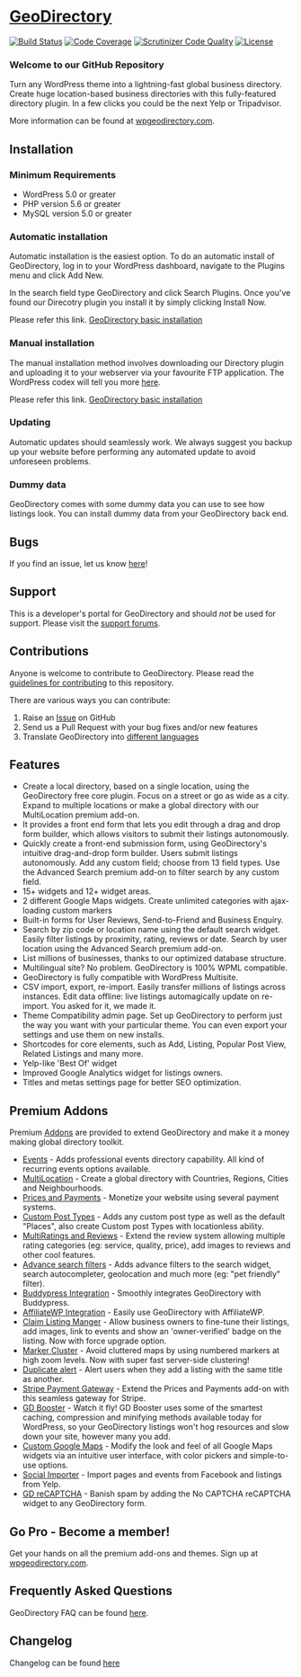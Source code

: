 # [GeoDirectory](http://wpgeodirectory.com/) #
[![Build Status](https://scrutinizer-ci.com/g/GeoDirectory/geodirectory/badges/build.png?b=master)](https://scrutinizer-ci.com/g/GeoDirectory/geodirectory/?branch=master) [![Code Coverage](https://scrutinizer-ci.com/g/GeoDirectory/geodirectory/badges/coverage.png?b=master)](https://scrutinizer-ci.com/g/GeoDirectory/geodirectory/?branch=master) [![Scrutinizer Code Quality](https://scrutinizer-ci.com/g/GeoDirectory/geodirectory/badges/quality-score.png?b=master)](https://scrutinizer-ci.com/g/GeoDirectory/geodirectory/?branch=master) [![License](https://img.shields.io/badge/license-GPL--2.0%2B-red.svg)](https://github.com/AyeCode/geodirectory/blob/master/license.txt)

### Welcome to our GitHub Repository

Turn any WordPress theme into a lightning-fast global business directory. Create huge location-based business directories with this fully-featured directory plugin. In a few clicks you could be the next Yelp or Tripadvisor.

More information can be found at [wpgeodirectory.com](http://wpgeodirectory.com/).

## Installation ##

### Minimum Requirements ###

* WordPress 5.0 or greater
* PHP version 5.6 or greater
* MySQL version 5.0 or greater

### Automatic installation ###

Automatic installation is the easiest option. To do an automatic install of GeoDirectory, log in to your WordPress dashboard, navigate to the Plugins menu and click Add New.

In the search field type GeoDirectory and click Search Plugins. Once you've found our Direcotry plugin you install it by simply clicking Install Now. 

Please refer this link. [GeoDirectory basic installation](https://docs.wpgeodirectory.com/category/7-installation)

### Manual installation ###

The manual installation method involves downloading our Directory plugin and uploading it to your webserver via your favourite FTP application. The WordPress codex will tell you more [here](http://codex.wordpress.org/Managing_Plugins#Manual_Plugin_Installation). 

Please refer this link. [GeoDirectory basic installation](https://docs.wpgeodirectory.com/category/7-installation)

### Updating ###

Automatic updates should seamlessly work. We always suggest you backup up your website before performing any automated update to avoid unforeseen problems.

### Dummy data ###

GeoDirectory comes with some dummy data you can use to see how listings look. You can install dummy data from your GeoDirectory back end. 

## Bugs ##
If you find an issue, let us know [here](https://github.com/AyeCode/geodirectory/issues?state=open)!

## Support ##
This is a developer's portal for GeoDirectory and should _not_ be used for support. Please visit the [support forums](https://wpgeodirectory.com/support/).

## Contributions ##
Anyone is welcome to contribute to GeoDirectory. Please read the [guidelines for contributing](https://github.com/AyeCode/geodirectory/blob/master/CONTRIBUTING.md) to this repository.

There are various ways you can contribute:

1. Raise an [Issue](https://github.com/AyeCode/geodirectory/issues) on GitHub
2. Send us a Pull Request with your bug fixes and/or new features
3. Translate GeoDirectory into [different languages](https://wpgeodirectory.com/translate/projects/geodirectory)

## Features ##

* Create a local directory, based on a single location, using the GeoDirectory free core plugin. Focus on a street or go as wide as a city. Expand to multiple locations or make a global directory with our MultiLocation premium add-on. 
* It provides a front end form that lets you edit through a drag and drop form builder, which allows visitors to submit their listings autonomously. 
* Quickly create a front-end submission form, using GeoDirectory's intuitive drag-and-drop form builder. Users submit listings autonomously. Add any custom field; choose from 13 field types. Use the Advanced Search premium add-on to filter search by any custom field.
* 15+ widgets and 12+ widget areas.
* 2 different Google Maps widgets. Create unlimited categories with ajax-loading custom markers
* Built-in forms for User Reviews, Send-to-Friend and Business Enquiry.
* Search by zip code or location name using the default search widget. Easily filter listings by proximity, rating, reviews or date. Search by user location using the Advanced Search premium add-on.
* List millions of businesses, thanks to our optimized database structure.
* Multilingual site? No problem. GeoDirectory is 100% WPML compatible.
* GeoDirectory is fully compatible with WordPress Multisite.
* CSV import, export, re-import. Easily transfer millions of listings across instances. Edit data offline: live listings automagically update on re-import. You asked for it, we made it.
* Theme Compatibility admin page. Set up GeoDirectory to perform just the way you want with your particular theme. You can even export your settings and use them on new installs.
* Shortcodes for core elements, such as Add, Listing, Popular Post View, Related Listings and many more.
* Yelp-like 'Best Of' widget
* Improved Google Analytics widget for listings owners.
* Titles and metas settings page for better SEO optimization.

## Premium Addons ##

Premium [Addons](http://wpgeodirectory.com/addons/ "Premium addons for GeoDirectory") are provided to extend GeoDirectory and make it a money making global directory toolkit.

* [Events](http://wpgeodirectory.com/addons/events/ "Adds an events manager to your directory") - Adds professional events directory capability. All kind of recurring events options available.
* [MultiLocation](http://wpgeodirectory.com/addons/multilocation/ "Allows to create a global directory") - Create a global directory with Countries, Regions, Cities and Neighbourhoods.
* [Prices and Payments](http://wpgeodirectory.com/addons/prices-and-payments/ "Allows to monetize your directory") - Monetize your website using several payment systems. 
* [Custom Post Types](http://wpgeodirectory.com/addons/custom-post-types/ "Allows to extend your directory categorization") - Adds any custom post type as well as the default "Places", also create Custom post Types with locationless ability. 
* [MultiRatings and Reviews](http://wpgeodirectory.com/addons/multiratings-and-reviews/ "Allows you to extend your rating and reviews categorization") - Extend the review system allowing multiple rating categories (eg: service, quality, price), add images to reviews and other cool features.
* [Advance search filters](http://wpgeodirectory.com/addons/advanced-search-filters/ "Allows you to extended search with custom filters") - Adds advance filters to the search widget, search autocompleter, geolocation and much more (eg: "pet friendly" filter).
* [Buddypress Integration](http://wpgeodirectory.com/addons/buddypress-integration/ "integrates Buddypress with GeoDirectory") - Smoothly integrates GeoDirectory with Buddypress.
* [AffiliateWP Integration](http://wpgeodirectory.com/addons/affiliatewp-integration/ "integrates AffiliateWP with GeoDirectory") - Easily use GeoDirectory with AffiliateWP.
* [Claim Listing Manger](http://wpgeodirectory.com/addons/claim-manager/ "Allows users to claim their business") - Allow business owners to fine-tune their listings, add images, link to events and show an 'owner-verified' badge on the listing. Now with force upgrade option.
* [Marker Cluster](http://wpgeodirectory.com/addons/marker-cluster/ "To avoid overcrowded maps") - Avoid cluttered maps by using numbered markers at high zoom levels. Now with super fast server-side clustering!
* [Duplicate alert](http://wpgeodirectory.com/addons/ajax-duplicate-alert/ "Listing already exists?") - Alert users when they add a listing with the same title as another.
* [Stripe Payment Gateway](http://wpgeodirectory.com/addons/stripe-payment-gateway/ "Extend Prices and Payments with Stripe Payment Geteway") -  Extend the Prices and Payments add-on with this seamless gateway for Stripe.
* [GD Booster](http://wpgeodirectory.com/addons/gd-booster/ "Caching plugin for GeoDirectory") - Watch it fly! GD Booster uses some of the smartest caching, compression and minifying methods available today for WordPress, so your GeoDirectory listings won't hog resources and slow down your site, however many you add. 
* [Custom Google Maps](http://wpgeodirectory.com/addons/custom-google-maps/ "Customize your maps look and feel") - Modify the look and feel of all Google Maps widgets via an intuitive user interface, with color pickers and simple-to-use options.
* [Social Importer](http://wpgeodirectory.com/addons/social-importer/ "Import listings from Facebook and Yelp!") -  Import pages and events from Facebook and listings from Yelp.
* [GD reCAPTCHA](http://wpgeodirectory.com/addons/gd-recaptcha/ "Stop spammers!") - Banish spam by adding the No CAPTCHA reCAPTCHA widget to any GeoDirectory form.


## Go Pro - Become a member! ##

Get your hands on all the premium add-ons and themes. Sign up at [wpgeodirectory.com](http://wpgeodirectory.com/ "Get GeoDirectory membership.").

## Frequently Asked Questions ##

GeoDirectory FAQ can be found [here](http://wpgeodirectory.com/faq/).

## Changelog ##

Changelog can be found [here](http://wpgeodirectory.com/change-logs/)